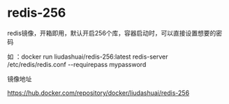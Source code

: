 # redis-256
redis镜像，开箱即用，默认开启256个库，容器启动时，可以直接设置想要的密码

如 ：docker run liudashuai/redis-256:latest redis-server /etc/redis/redis.conf --requirepass mypassword

镜像地址

https://hub.docker.com/repository/docker/liudashuai/redis-256
